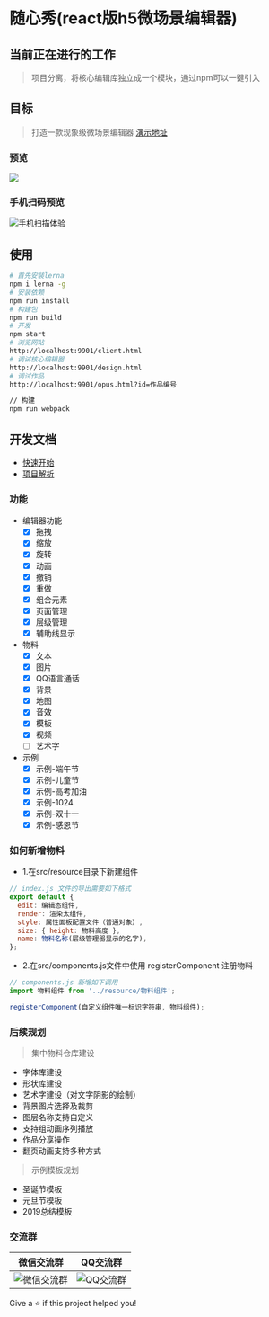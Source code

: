 # 随心秀(react版h5微场景编辑器)

## 当前正在进行的工作
> 项目分离，将核心编辑库独立成一个模块，通过npm可以一键引入

## 目标
> 打造一款现象级微场景编辑器 [演示地址](http://show.lzuntalented.cn)

### 预览
![](http://www.lzuntalented.cn/img/edit.gif)

### 手机扫码预览
![手机扫描体验](http://www.lzuntalented.cn/img/eq-11.png)

## 使用

```bash
# 首先安装lerna
npm i lerna -g
# 安装依赖
npm run install
# 构建包
npm run build
# 开发
npm start
# 浏览网站
http://localhost:9901/client.html
# 调试核心编辑器
http://localhost:9901/design.html
# 调试作品
http://localhost:9901/opus.html?id=作品编号

// 构建
npm run webpack
```

## 开发文档
* [快速开始](http://blog.lzuntalented.cn/sxx/%E5%BF%AB%E9%80%9F%E5%BC%80%E5%A7%8B.html)
* [项目解析](http://blog.lzuntalented.cn/sxx/%E9%A1%B9%E7%9B%AE%E8%A7%A3%E6%9E%90.html)


### 功能

* 编辑器功能
    - [x] 拖拽
    - [x] 缩放
    - [x] 旋转
    - [x] 动画
    - [x] 撤销
    - [x] 重做
    - [x] 组合元素
    - [x] 页面管理
    - [x] 层级管理
    - [x] 辅助线显示

* 物料
    - [x] 文本
    - [x] 图片
    - [x] QQ语言通话
    - [x] 背景
    - [x] 地图
    - [x] 音效
    - [x] 模板
    - [x] 视频
    - [ ] 艺术字

* 示例
    - [x] 示例-端午节
    - [x] 示例-儿童节
    - [x] 示例-高考加油
    - [x] 示例-1024
    - [x] 示例-双十一
    - [x] 示例-感恩节
  
### 如何新增物料
* 1.在src/resource目录下新建组件
``` js
// index.js 文件的导出需要如下格式
export default {
  edit: 编辑态组件,
  render: 渲染太组件,
  style: 属性面板配置文件（普通对象）,
  size: { height: 物料高度 },
  name: 物料名称(层级管理器显示的名字),
};

```
* 2.在src/components.js文件中使用 registerComponent 注册物料
``` js
// components.js 新增如下调用
import 物料组件 from '../resource/物料组件';

registerComponent(自定义组件唯一标识字符串, 物料组件);
```

### 后续规划
> 集中物料仓库建设
* 字体库建设
* 形状库建设
* 艺术字建设（对文字阴影的绘制）
* 背景图片选择及裁剪
* 图层名称支持自定义
* 支持组动画序列播放
* 作品分享操作
* 翻页动画支持多种方式

> 示例模板规划
* 圣诞节模板
* 元旦节模板
* 2019总结模板

### 交流群


|  微信交流群   | QQ交流群  |
|  ----  | ----  |
| ![微信交流群](http://www.lzuntalented.cn/img/sxx-wx.png?2)  | ![QQ交流群](http://www.lzuntalented.cn/img/sxx-qq.png) |

Give a ⭐️ if this project helped you!